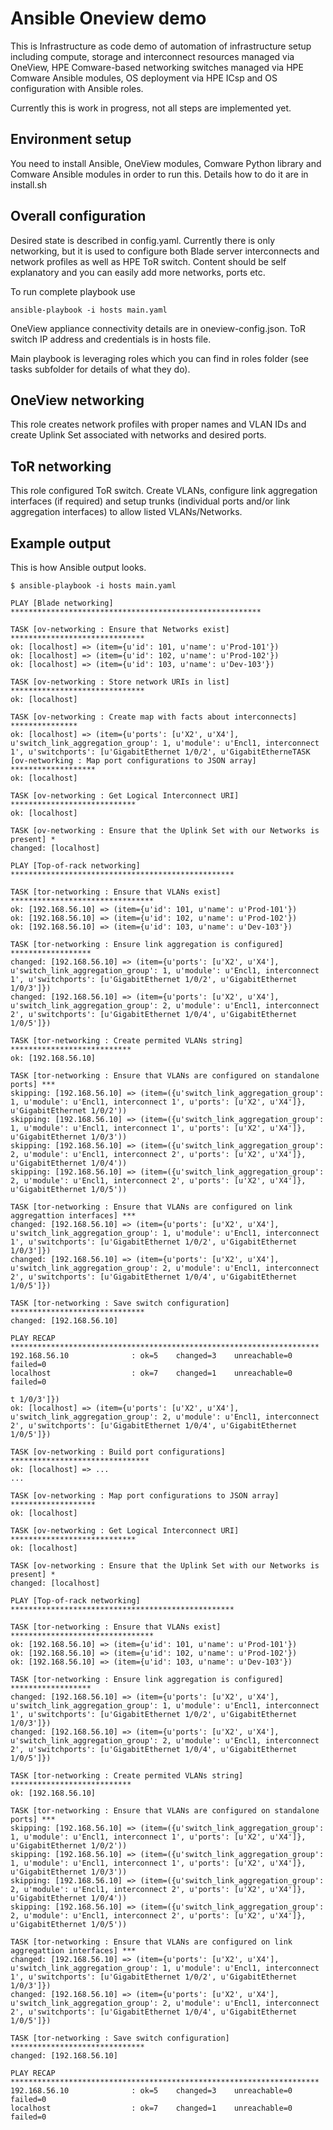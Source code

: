 # Ansible Oneview demo

This is Infrastructure as code demo of automation of infrastructure setup including compute, storage and interconnect resources managed via OneView, HPE Comware-based networking switches managed via HPE Comware Ansible modules, OS deployment via HPE ICsp and OS configuration with Ansible roles.

Currently this is work in progress, not all steps are implemented yet.

## Environment setup

You need to install Ansible, OneView modules, Comware Python library and Comware Ansible modules in order to run this. Details how to do it are in install.sh

## Overall configuration

Desired state is described in config.yaml. Currently there is only networking, but it is used to configure both Blade server interconnects and network profiles as well as HPE ToR switch. Content should be self explanatory and you can easily add more networks, ports etc.

To run complete playbook use
```
ansible-playbook -i hosts main.yaml
```

OneView appliance connectivity details are in oneview-config.json.
ToR switch IP address and credentials is in hosts file.

Main playbook is leveraging roles which you can find in roles folder (see tasks subfolder for details of what they do).

## OneView networking

This role creates network profiles with proper names and VLAN IDs and create Uplink Set associated with networks and desired ports.

## ToR networking

This role configured ToR switch. Create VLANs, configure link aggregation interfaces (if required) and setup trunks (individual ports and/or link aggregation interfaces) to allow listed VLANs/Networks.

## Example output

This is how Ansible output looks.

```
$ ansible-playbook -i hosts main.yaml

PLAY [Blade networking] ********************************************************

TASK [ov-networking : Ensure that Networks exist] ******************************
ok: [localhost] => (item={u'id': 101, u'name': u'Prod-101'})
ok: [localhost] => (item={u'id': 102, u'name': u'Prod-102'})
ok: [localhost] => (item={u'id': 103, u'name': u'Dev-103'})

TASK [ov-networking : Store network URIs in list] ******************************
ok: [localhost]

TASK [ov-networking : Create map with facts about interconnects] ***************
ok: [localhost] => (item={u'ports': [u'X2', u'X4'], u'switch_link_aggregation_group': 1, u'module': u'Encl1, interconnect 1', u'switchports': [u'GigabitEthernet 1/0/2', u'GigabitEtherneTASK [ov-networking : Map port configurations to JSON array] *******************
ok: [localhost]

TASK [ov-networking : Get Logical Interconnect URI] ****************************
ok: [localhost]

TASK [ov-networking : Ensure that the Uplink Set with our Networks is present] *
changed: [localhost]

PLAY [Top-of-rack networking] **************************************************

TASK [tor-networking : Ensure that VLANs exist] ********************************
ok: [192.168.56.10] => (item={u'id': 101, u'name': u'Prod-101'})
ok: [192.168.56.10] => (item={u'id': 102, u'name': u'Prod-102'})
ok: [192.168.56.10] => (item={u'id': 103, u'name': u'Dev-103'})

TASK [tor-networking : Ensure link aggregation is configured] ******************
changed: [192.168.56.10] => (item={u'ports': [u'X2', u'X4'], u'switch_link_aggregation_group': 1, u'module': u'Encl1, interconnect 1', u'switchports': [u'GigabitEthernet 1/0/2', u'GigabitEthernet 1/0/3']})
changed: [192.168.56.10] => (item={u'ports': [u'X2', u'X4'], u'switch_link_aggregation_group': 2, u'module': u'Encl1, interconnect 2', u'switchports': [u'GigabitEthernet 1/0/4', u'GigabitEthernet 1/0/5']})

TASK [tor-networking : Create permited VLANs string] ***************************
ok: [192.168.56.10]

TASK [tor-networking : Ensure that VLANs are configured on standalone ports] ***
skipping: [192.168.56.10] => (item=({u'switch_link_aggregation_group': 1, u'module': u'Encl1, interconnect 1', u'ports': [u'X2', u'X4']}, u'GigabitEthernet 1/0/2'))
skipping: [192.168.56.10] => (item=({u'switch_link_aggregation_group': 1, u'module': u'Encl1, interconnect 1', u'ports': [u'X2', u'X4']}, u'GigabitEthernet 1/0/3'))
skipping: [192.168.56.10] => (item=({u'switch_link_aggregation_group': 2, u'module': u'Encl1, interconnect 2', u'ports': [u'X2', u'X4']}, u'GigabitEthernet 1/0/4'))
skipping: [192.168.56.10] => (item=({u'switch_link_aggregation_group': 2, u'module': u'Encl1, interconnect 2', u'ports': [u'X2', u'X4']}, u'GigabitEthernet 1/0/5'))

TASK [tor-networking : Ensure that VLANs are configured on link aggregattion interfaces] ***
changed: [192.168.56.10] => (item={u'ports': [u'X2', u'X4'], u'switch_link_aggregation_group': 1, u'module': u'Encl1, interconnect 1', u'switchports': [u'GigabitEthernet 1/0/2', u'GigabitEthernet 1/0/3']})
changed: [192.168.56.10] => (item={u'ports': [u'X2', u'X4'], u'switch_link_aggregation_group': 2, u'module': u'Encl1, interconnect 2', u'switchports': [u'GigabitEthernet 1/0/4', u'GigabitEthernet 1/0/5']})

TASK [tor-networking : Save switch configuration] ******************************
changed: [192.168.56.10]

PLAY RECAP *********************************************************************
192.168.56.10              : ok=5    changed=3    unreachable=0    failed=0   
localhost                  : ok=7    changed=1    unreachable=0    failed=0   

t 1/0/3']})
ok: [localhost] => (item={u'ports': [u'X2', u'X4'], u'switch_link_aggregation_group': 2, u'module': u'Encl1, interconnect 2', u'switchports': [u'GigabitEthernet 1/0/4', u'GigabitEthernet 1/0/5']})

TASK [ov-networking : Build port configurations] *******************************
ok: [localhost] => ...
...

TASK [ov-networking : Map port configurations to JSON array] *******************
ok: [localhost]

TASK [ov-networking : Get Logical Interconnect URI] ****************************
ok: [localhost]

TASK [ov-networking : Ensure that the Uplink Set with our Networks is present] *
changed: [localhost]

PLAY [Top-of-rack networking] **************************************************

TASK [tor-networking : Ensure that VLANs exist] ********************************
ok: [192.168.56.10] => (item={u'id': 101, u'name': u'Prod-101'})
ok: [192.168.56.10] => (item={u'id': 102, u'name': u'Prod-102'})
ok: [192.168.56.10] => (item={u'id': 103, u'name': u'Dev-103'})

TASK [tor-networking : Ensure link aggregation is configured] ******************
changed: [192.168.56.10] => (item={u'ports': [u'X2', u'X4'], u'switch_link_aggregation_group': 1, u'module': u'Encl1, interconnect 1', u'switchports': [u'GigabitEthernet 1/0/2', u'GigabitEthernet 1/0/3']})
changed: [192.168.56.10] => (item={u'ports': [u'X2', u'X4'], u'switch_link_aggregation_group': 2, u'module': u'Encl1, interconnect 2', u'switchports': [u'GigabitEthernet 1/0/4', u'GigabitEthernet 1/0/5']})

TASK [tor-networking : Create permited VLANs string] ***************************
ok: [192.168.56.10]

TASK [tor-networking : Ensure that VLANs are configured on standalone ports] ***
skipping: [192.168.56.10] => (item=({u'switch_link_aggregation_group': 1, u'module': u'Encl1, interconnect 1', u'ports': [u'X2', u'X4']}, u'GigabitEthernet 1/0/2'))
skipping: [192.168.56.10] => (item=({u'switch_link_aggregation_group': 1, u'module': u'Encl1, interconnect 1', u'ports': [u'X2', u'X4']}, u'GigabitEthernet 1/0/3'))
skipping: [192.168.56.10] => (item=({u'switch_link_aggregation_group': 2, u'module': u'Encl1, interconnect 2', u'ports': [u'X2', u'X4']}, u'GigabitEthernet 1/0/4'))
skipping: [192.168.56.10] => (item=({u'switch_link_aggregation_group': 2, u'module': u'Encl1, interconnect 2', u'ports': [u'X2', u'X4']}, u'GigabitEthernet 1/0/5'))

TASK [tor-networking : Ensure that VLANs are configured on link aggregattion interfaces] ***
changed: [192.168.56.10] => (item={u'ports': [u'X2', u'X4'], u'switch_link_aggregation_group': 1, u'module': u'Encl1, interconnect 1', u'switchports': [u'GigabitEthernet 1/0/2', u'GigabitEthernet 1/0/3']})
changed: [192.168.56.10] => (item={u'ports': [u'X2', u'X4'], u'switch_link_aggregation_group': 2, u'module': u'Encl1, interconnect 2', u'switchports': [u'GigabitEthernet 1/0/4', u'GigabitEthernet 1/0/5']})

TASK [tor-networking : Save switch configuration] ******************************
changed: [192.168.56.10]

PLAY RECAP *********************************************************************
192.168.56.10              : ok=5    changed=3    unreachable=0    failed=0   
localhost                  : ok=7    changed=1    unreachable=0    failed=0   

```
